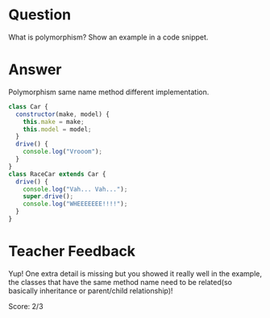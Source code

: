 # Question
What is polymorphism? Show an example in a code snippet.

# Answer
Polymorphism same name method different implementation.
```js
class Car {
  constructor(make, model) {
    this.make = make;
    this.model = model;
  }
  drive() {
    console.log("Vrooom");
  }
}
class RaceCar extends Car { 
  drive() { 
    console.log("Vah... Vah...");
    super.drive();
    console.log("WHEEEEEEE!!!!");
  }
}

```

# Teacher Feedback

Yup! One extra detail is missing but you showed it really well in the example, the classes that have the same method name need to be related(so basically inheritance or parent/child relationship)!

Score: 2/3